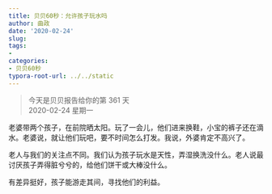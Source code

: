 ```yaml
---
title: 贝贝60秒：允许孩子玩水吗
author: 曲政
date: '2020-02-24'
slug: 
tags:
- 
categories:
- 贝贝60秒
typora-root-url: ../../static
---
```

> 今天是贝贝报告给你的第 361 天   
> 2020-02-24 星期一 

老婆带两个孩子，在前院晒太阳。玩了一会儿，他们进来换鞋，小宝的裤子还在滴水。老婆说，就让他们玩吧，要不时间怎么打发。我说，外婆肯定不高兴了。

老人与我们的关注点不同。我们认为孩子玩水是天性，弄湿换洗没什么。老人说最讨厌孩子弄得脏兮兮的，给他们饼干或大棒没什么。

有差异挺好，孩子能游走其间，寻找他们的利益。